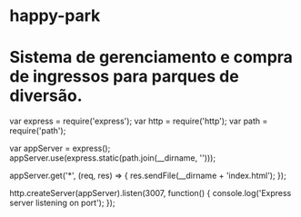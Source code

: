 
# happy-park
# Sistema de gerenciamento e compra de ingressos para parques de diversão.

var express = require('express');
var http = require('http');
var path = require('path');

var appServer = express();
appServer.use(express.static(path.join(__dirname, '')));

appServer.get('*', (req, res) => {
    res.sendFile(__dirname + 'index.html');
});

http.createServer(appServer).listen(3007, function() {
    console.log('Express server listening on port');
});
